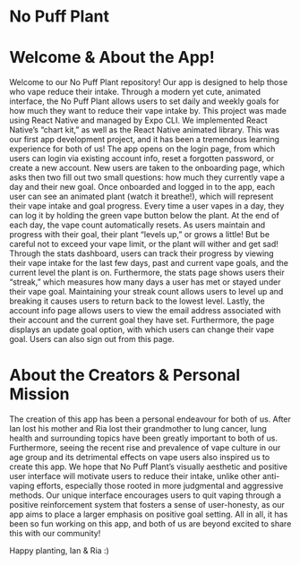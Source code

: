 # No Puff Plant

# Welcome & About the App!
  Welcome to our No Puff Plant repository! Our app is designed to help those who vape reduce their intake. Through a modern yet cute, animated interface, the No Puff Plant allows users to set daily and weekly goals for how much they want to reduce their vape intake by. 
  This project was made using React Native and managed by Expo CLI. We implemented React Native’s “chart kit,” as well as the React Native animated library. This was our first app development project, and it has been a tremendous learning experience for both of us! 
  The app opens on the login page, from which users can login via existing account info, reset a forgotten password, or create a new account. New users are taken to the onboarding page, which asks then two fill out two small questions: how much they currently vape a day and their new goal. 
  Once onboarded and logged in to the app, each user can see an animated plant (watch it breathe!), which will represent their vape intake and goal progress. Every time a user vapes in a day, they can log it by holding the green vape button below the plant. At the end of each day, the vape count automatically resets. As users maintain and progress with their goal, their plant “levels up,” or grows a little! But be careful not to exceed your vape limit, or the plant will wither and get sad! 
  Through the stats dashboard, users can track their progress by viewing their vape intake for the last few days, past and current vape goals, and the current level the plant is on. Furthermore, the stats page shows users their “streak,” which measures how many days a user has met or stayed under their vape goal. Maintaining your streak count allows users to level up and breaking it causes users to return back to the lowest level. 
Lastly, the account info page allows users to view the email address associated with their account and the current goal they have set. Furthermore, the page displays an update goal option, with which users can change their vape goal. Users can also sign out from this page. 

# About the Creators & Personal Mission
  The creation of this app has been a personal endeavour for both of us. After Ian lost his mother and Ria lost their grandmother to lung cancer, lung health and surrounding topics have been greatly important to both of us. Furthermore, seeing the recent rise and prevalence of vape culture in our age group and its detrimental effects on vape users also inspired us to create this app. 
  We hope that No Puff Plant’s visually aesthetic and positive user interface will motivate users to reduce their intake, unlike other anti-vaping efforts, especially those rooted in more judgmental and aggressive methods. Our unique interface encourages users to quit vaping through a positive reinforcement system that fosters a sense of user-honesty, as our app aims to place a larger emphasis on positive goal setting. All in all, it has been so fun working on this app, and both of us are beyond excited to share this with our community! 

Happy planting, 
Ian & Ria :)
